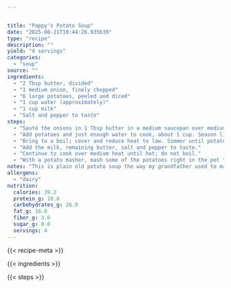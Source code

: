 ```yaml
---


title: "Pappy's Potato Soup"
date: "2025-08-21T10:44:26.935639"
type: "recipe"
description: ""
yield: "4 servings"
categories:
  - "soup"
source: ""
ingredients:
  - "2 Tbsp butter, divided"
  - "1 medium onion, finely chopped"
  - "6 large potatoes, peeled and diced"
  - "1 cup water (approximately)"
  - "1 cup milk"
  - "Salt and pepper to taste"
steps:
  - "Sauté the onions in 1 Tbsp butter in a medium saucepan over medium-high heat until softened."
  - "Add potatoes and just enough water to cook, about 1 cup. Season lightly with salt."
  - "Bring to a boil; cover and reduce heat to low. Simmer until potatoes are tender, about 15 minutes."
  - "Add the milk, remaining butter, salt and pepper to taste."
  - "Continue to cook over medium heat until hot; do not boil."
  - "With a potato masher, mash some of the potatoes right in the pot to slightly thicken the soup."
notes: "This is plain old potato soup the way my grandfather used to make it. It is so good and very easy."
allergens:
  - "dairy"
nutrition:
  calories: 39.2
  protein_g: 10.8
  carbohydrates_g: 26.9
  fat_g: 16.6
  fiber_g: 3.6
  sugar_g: 0.0
  servings: 4
---
```


{{< recipe-meta >}}

{{< ingredients >}}

{{< steps >}}
